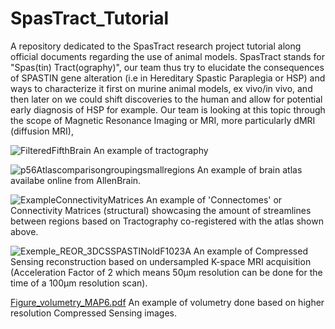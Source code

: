 # SpasTract_Tutorial
A repository dedicated to the SpasTract research project tutorial along official documents regarding the use of animal models.
SpasTract stands for "Spas(tin) Tract(ography)", our team thus try to elucidate the consequences of SPASTIN gene alteration (i.e in Hereditary Spastic Paraplegia or HSP) and ways to characterize it first on murine animal models, ex vivo/in vivo, and then later on we could shift discoveries to the human and allow for potential early diagnosis of HSP for example. 
Our team is looking at this topic through the scope of Magnetic Resonance Imaging or MRI, more particularly dMRI (diffusion MRI), 

![FilteredFifthBrain](https://github.com/user-attachments/assets/8d855a91-b792-4229-a163-b1335c915427)
An example of tractography 

![p56Atlascomparisongroupingsmallregions](https://github.com/user-attachments/assets/31fd9acd-74b5-4467-aa38-e4d7382ae9bd)
An example of brain atlas availabe online from AllenBrain.


![ExampleConnectivityMatrices](https://github.com/user-attachments/assets/4de13faf-a0cb-4f36-afc0-46a3df60524d)
An example of 'Connectomes' or Connectivity Matrices (structural) showcasing the amount of streamlines between regions based on Tractography co-registered with the atlas shown above.

![Exemple_REOR_3DCSSPASTINoldF1023A](https://github.com/user-attachments/assets/a3f90582-fc8d-400c-b111-a3d92dd7d68e)
An example of Compressed Sensing reconstruction based on undersampled K-space MRI acquisition (Acceleration Factor of 2 which means 50µm resolution can be done for the time of a 100µm resolution scan).

[Figure_volumetry_MAP6.pdf](https://github.com/user-attachments/files/20576753/Figure_volumetry_MAP6.pdf)
An example of volumetry done based on higher resolution Compressed Sensing images.

